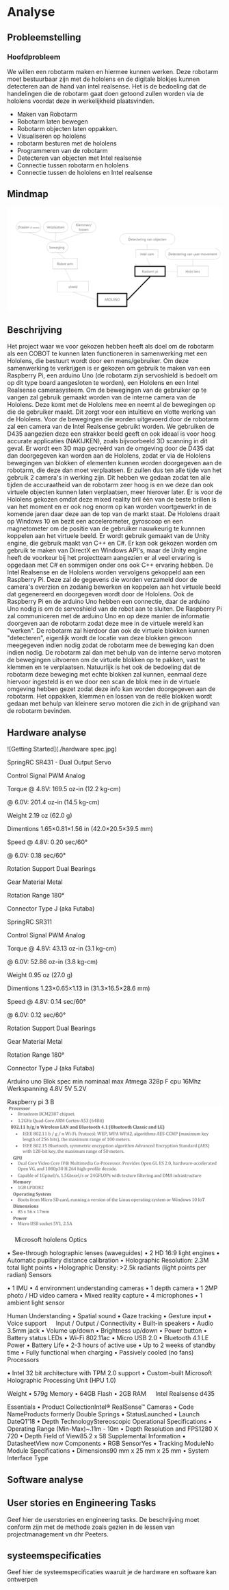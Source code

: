 # Analyse

## Probleemstelling

### Hoofdprobleem
We willen een robotarm maken en hiermee kunnen werken. Deze robotarm moet bestuurbaar zijn met de hololens en de digitale blokjes kunnen detecteren aan de hand van intel realsense. Het is de bedoeling dat de handelingen die de robotarm gaat doen getoond zullen worden via de hololens voordat deze in werkelijkheid plaatsvinden.
* Maken van Robotarm
* Robotarm laten bewegen
* Robotarm objecten laten oppakken.
* Visualiseren op hololens
* robotarm besturen met de hololens
* Programmeren van de robotarm
* Detecteren van objecten met Intel realsense
* Connectie tussen  robotarm en hololens
* Connectie tussen de hololens en Intel realsense 
 



## Mindmap

![Getting Started](./Mindmapchart.png)

## Beschrijving

Het project waar we voor gekozen hebben heeft als doel om de robotarm als een COBOT te kunnen laten functioneren in samenwerking met een Hololens, die bestuurt wordt door een mens/gebruiker. Om deze samenwerking te verkrijgen is er gekozen om gebruik te maken van een Raspberry Pi, een arduino Uno (de robotarm zijn servoshield is bedoelt om op dit type board aangesloten te worden), een Hololens en een Intel Realsense camerasysteem.
Om de bewegingen van de gebruiker op te vangen zal gebruik gemaakt worden van de interne camera van de Hololens. Deze komt met de Hololens mee en neemt al de bewegingen op die de gebruiker maakt. Dit zorgt voor een intuïtieve en vlotte werking van de Hololens. Voor de bewegingen die worden uitgevoerd door de robotarm zal een camera van de Intel Realsense gebruikt worden. We gebruiken de D435 aangezien deze een strakker beeld geeft en ook ideaal is voor hoog accurate applicaties (NAKIJKEN), zoals bijvoorbeeld 3D scanning in dit geval. Er wordt een 3D map gecreërd van de omgeving door de D435 dat dan doorgegeven kan worden aan de Hololens, zodat er via de Hololens bewegingen van blokken of elementen kunnen worden doorgegeven aan de robotarm, die deze dan moet verplaatsen.
Er zullen dus ten alle tijde van het gebruik 2 camera's in werking zijn. Dit hebben we gedaan zodat ten alle tijden de accuraatheid van de robotarm zeer hoog is en we deze dan ook virtuele objecten kunnen laten verplaatsen, meer hierover later.
Er is voor de Hololens gekozen omdat deze mixed reality bril één van de beste brillen is van het moment en er ook nog enorm op kan worden voortgewerkt in de komende jaren daar deze aan de top van de markt staat. De Hololens draait op Windows 10 en bezit een accelerometer, gyroscoop en een magnetometer om de positie van de gebruiker nauwkeurig te kunnnen koppelen aan het virtuele beeld. Er wordt gebruik gemaakt van de Unity engine, die gebruik maakt van C++ en C#. Er kan ook gekozen worden om gebruik te maken van DirectX en Windows API's, maar de Unity engine heeft de voorkeur bij het projectteam aangezien er al veel ervaring is opgedaan met C# en sommigen onder ons ook C++ ervaring hebben.
De Intel Realsense en de Hololens worden vervolgens gekoppeld aan een Raspberry Pi. Deze zal de gegevens die worden verzameld door de camera's overzien en zodanig bewerken en koppelen aan het virtuele beeld dat gegenereerd en doorgegeven wordt door de Hololens.
Ook de Raspberry Pi en de arduino Uno hebben een connectie, daar de arduino Uno nodig is om de servoshield van de robot aan te sluiten. De Raspberry Pi zal communiceren met de arduino Uno en op deze manier de informatie doorgeven aan de robotarm zodat deze mee in de virtuele wereld kan "werken".
De robotarm zal hierdoor dan ook de virtuele blokken kunnen "detecteren", eigenlijk wordt de locatie van deze blokken gewoon meegegeven indien nodig zodat de robotarm mee de beweging kan doen indien nodig. De robotarm zal dan met behulp van de interne servo motoren de bewegingen uitvoeren om de virtuele blokken op te pakken, vast te klemmen en te verplaatsen. Natuurlijk is het ook de bedoeling dat de robotarm deze beweging met echte blokken zal kunnen, eenmaal deze hiervoor ingesteld is en we door een scan de blok mee in de virtuele omgeving hebben gezet zodat deze info kan worden doorgegeven aan de robotarm. Het oppakken, klemmen en lossen van de reële blokken wordt gedaan met behulp van kleinere servo motoren die zich in de grijphand van de robotarm bevinden.

## Hardware analyse

![Getting Started](./hardware spec.jpg)

SpringRC SR431 - Dual Output Servo

Control Signal
	PWM Analog

Torque
	@ 4.8V: 169.5 oz-in (12.2 kg-cm)

@ 6.0V: 201.4 oz-in (14.5 kg-cm)

Weight
	2.19 oz (62.0 g)

Dimentions
	1.65×0.81×1.56 in (42.0×20.5×39.5 mm)

Speed
	@ 4.8V: 0.20 sec/60°

@ 6.0V: 0.18 sec/60°

Rotation Support
	Dual Bearings

Gear Material
	Metal

Rotation Range
	180°

Connector Type
	J (aka Futaba)



SpringRC SR311

Control Signal
	PWM Analog

Torque
	@ 4.8V: 43.13 oz-in (3.1 kg-cm)

@ 6.0V: 52.86 oz-in (3.8 kg-cm)

Weight
	0.95 oz (27.0 g)

Dimentions
	1.23×0.65×1.13 in (31.3×16.5×28.6 mm)

Speed
	@ 4.8V: 0.14 sec/60°

@ 6.0V: 0.12 sec/60°

Rotation Support
	Dual Bearings

Gear Material
	Metal

Rotation Range
	180°

Connector Type
	J (aka Futaba)

Arduino uno
Blok	spec	min	nominaal	max
Atmega 328p	F cpu		16Mhz	
	Werkspanning	4.8V	5V	5.2V
				
				

Raspberry pi 3 B
![Getting Started](./rasp.png)
 
 
Microsoft hololens
Optics
 
•	See-through holographic lenses (waveguides)
•	2 HD 16:9 light engines
•	Automatic pupillary distance calibration
•	Holographic Resolution: 2.3M total light points
•	Holographic Density: >2.5k radiants (light points per radian)
Sensors
 
•	1 IMU
•	4 environment understanding cameras
•	1 depth camera
•	1 2MP photo / HD video camera
•	Mixed reality capture
•	4 microphones
•	1 ambient light sensor

Human Understanding
•	Spatial sound
•	Gaze tracking
•	Gesture input
•	Voice support
 
Input / Output / Connectivity
•	Built-in speakers
•	Audio 3.5mm jack
•	Volume up/down
•	Brightness up/down
•	Power button
•	Battery status LEDs
•	Wi-Fi 802.11ac
•	Micro USB 2.0
•	Bluetooth 4.1 LE
Power
•	Battery Life
•	2-3 hours of active use
•	Up to 2 weeks of standby time
•	Fully functional when charging
•	Passively cooled (no fans)
Processors
 
•	Intel 32 bit architecture with TPM 2.0 support
•	Custom-built Microsoft Holographic Processing Unit (HPU 1.0)

Weight
•	579g
Memory
•	64GB Flash
•	2GB RAM
 
Intel Realsense d435

Essentials
•	Product CollectionIntel® RealSense™ Cameras
•	Code NameProducts formerly Double Springs
•	StatusLaunched
•	Launch DateQ1'18
•	Depth TechnologyStereoscopic
Operational Specifications
•	Operating Range (Min-Max)~.11m - 10m
•	Depth Resolution and FPS1280 X 720
•	Depth Field of View85.2 x 58
Supplemental Information
•	DatasheetView now
Components
•	RGB SensorYes
•	Tracking ModuleNo
Module Specifications
•	Dimensions90 mm x 25 mm x 25 mm
•	System Interface Type


## Software analyse



## User stories en Engineering Tasks

Geef hier de userstories en engineering tasks. De beschrijving moet conform zijn met de methode zoals gezien in de lessen  van projectmanagement vn dhr Peeters.

## systeemspecificaties

Geef hier de systeemspecificaties waaruit je de hardware en software kan ontwerpen



